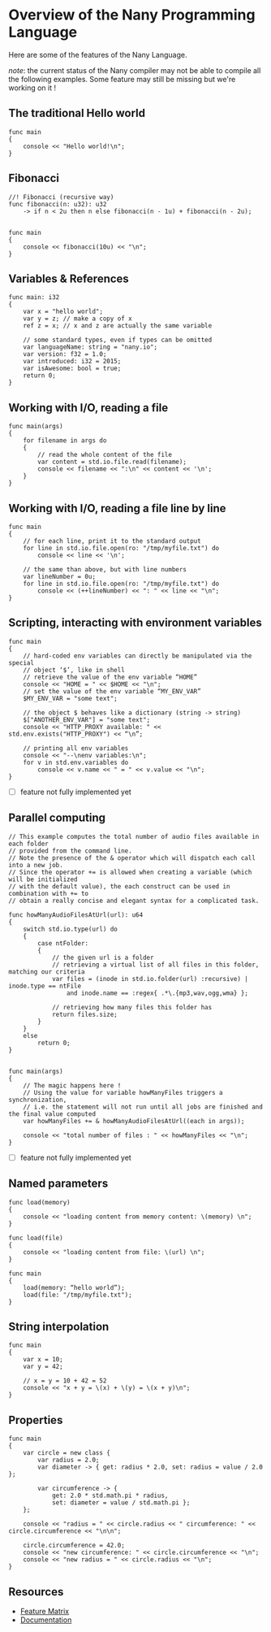 # Overview of the Nany Programming Language

Here are some of the features of the Nany Language.

*note*: the current status of the Nany compiler may not be able to compile
all the following examples. Some feature may still be missing but we're
working on it !



## The traditional Hello world

```nany
func main
{
	console << "Hello world!\n";
}
```



## Fibonacci

```nany
//! Fibonacci (recursive way)
func fibonacci(n: u32): u32
	-> if n < 2u then n else fibonacci(n - 1u) + fibonacci(n - 2u);


func main
{
	console << fibonacci(10u) << "\n";
}
```



## Variables & References

```nany
func main: i32
{
	var x = "hello world";
	var y = z; // make a copy of x
	ref z = x; // x and z are actually the same variable

	// some standard types, even if types can be omitted
	var languageName: string = "nany.io";
	var version: f32 = 1.0;
	var introduced: i32 = 2015;
	var isAwesome: bool = true;
	return 0;
}
```



## Working with I/O, reading a file

```nany
func main(args)
{
	for filename in args do
	{
		// read the whole content of the file
		var content = std.io.file.read(filename);
		console << filename << ":\n" << content << '\n';
	}
}
```




## Working with I/O, reading a file line by line

```nany
func main
{
	// for each line, print it to the standard output
	for line in std.io.file.open(ro: "/tmp/myfile.txt") do
		console << line << '\n';

	// the same than above, but with line numbers
	var lineNumber = 0u;
	for line in std.io.file.open(ro: "/tmp/myfile.txt") do
		console << (++lineNumber) << ": " << line << "\n";
}
```



## Scripting, interacting with environment variables

```nany
func main
{
	// hard-coded env variables can directly be manipulated via the special
	// object ‘$’, like in shell
	// retrieve the value of the env variable “HOME”
	console << "HOME = " << $HOME << "\n";
	// set the value of the env variable “MY_ENV_VAR”
	$MY_ENV_VAR = "some text";

	// the object $ behaves like a dictionary (string -> string)
	$["ANOTHER_ENV_VAR"] = "some text";
	console << "HTTP_PROXY available: " << std.env.exists("HTTP_PROXY") << “\n”;

	// printing all env variables
	console << "--\nenv variables:\n";
	for v in std.env.variables do
		console << v.name << " = " << v.value << "\n";
}
```
- [ ] feature not fully implemented yet



## Parallel computing

```nany
// This example computes the total number of audio files available in each folder
// provided from the command line.
// Note the presence of the & operator which will dispatch each call into a new job.
// Since the operator += is allowed when creating a variable (which will be initialized
// with the default value), the each construct can be used in combination with += to
// obtain a really concise and elegant syntax for a complicated task.

func howManyAudioFilesAtUrl(url): u64
{
	switch std.io.type(url) do
	{
		case ntFolder:
		{
			// the given url is a folder
			// retrieving a virtual list of all files in this folder, matching our criteria
			var files = (inode in std.io.folder(url) :recursive) | inode.type == ntFile
				and inode.name == :regex{ .*\.{mp3,wav,ogg,wma} };

			// retrieving how many files this folder has
			return files.size;
		}
	}
	else
		return 0;
}


func main(args)
{
	// The magic happens here !
	// Using the value for variable howManyFiles triggers a synchronization,
	// i.e. the statement will not run until all jobs are finished and the final value computed
	var howManyFiles += & howManyAudioFilesAtUrl((each in args));

	console << "total number of files : " << howManyFiles << "\n";
}
```
- [ ] feature not fully implemented yet



## Named parameters

```nany
func load(memory)
{
	console << "loading content from memory content: \(memory) \n";
}

func load(file)
{
	console << "loading content from file: \(url) \n";
}

func main
{
	load(memory: “hello world”);
	load(file: "/tmp/myfile.txt");
}
```



## String interpolation

```nany
func main
{
	var x = 10;
	var y = 42;

	// x = y = 10 + 42 = 52
	console << "x + y = \(x) + \(y) = \(x + y)\n";
}
```



## Properties

```nany
func main
{
	var circle = new class {
		var radius = 2.0;
		var diameter -> { get: radius * 2.0, set: radius = value / 2.0 };

		var circumference -> {
			get: 2.0 * std.math.pi * radius,
			set: diameter = value / std.math.pi };
	};

	console << "radius = " << circle.radius << " circumference: " << circle.circumference << "\n\n";

	circle.circumference = 42.0;
	console << "new circumference: " << circle.circumference << "\n";
	console << "new radius = " << circle.radius << "\n";
}
```



## Resources

 * [Feature Matrix](http://nany.io/en/feature-matrix/)
 * [Documentation](http://nany.io/en/docs/latest/)
